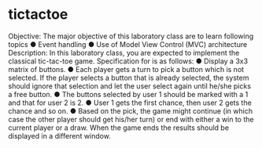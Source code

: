 # tictactoe
Objective:
The major objective of this laboratory class are to learn following topics
● Event handling
● Use of Model View Control (MVC) architecture
Description:
In this laboratory class, you are expected to implement the classical tic-tac-toe game.
Specification for is as follows:
● Display a 3x3 matrix of buttons.
● Each player gets a turn to pick a button which is not selected. If the player
selects a button that is already selected, the system should ignore that selection
and let the user select again until he/she picks a free button.
● The buttons selected by user 1 should be marked with a 1 and that for user 2 is
2.
● User 1 gets the first chance, then user 2 gets the chance and so on.
● Based on the pick, the game might continue (in which case the other player
should get his/her turn) or end with either a win to the current player or a draw.
When the game ends the results should be displayed in a different window.

